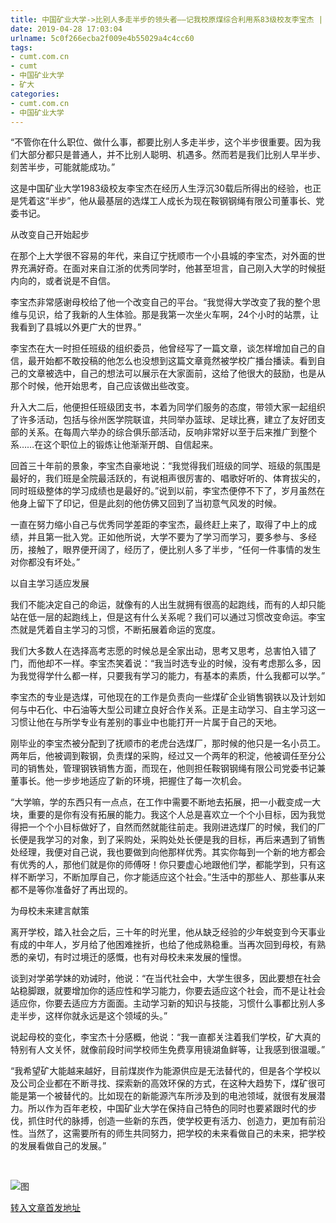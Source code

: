 ```yaml
---
title: 中国矿业大学->比别人多走半步的领头者——记我校原煤综合利用系83级校友李宝杰 | cumt.com.cn
date: 2019-04-28 17:03:04
urlname: 5c0f266ecba2f009e4b55029a4c4cc60
tags: 
- cumt.com.cn
- cumt
- 中国矿业大学
- 矿大
categories:
- cumt.com.cn
- 中国矿业大学
---
```


“不管你在什么职位、做什么事，都要比别人多走半步，这个半步很重要。因为我们大部分都只是普通人，并不比别人聪明、机遇多。然而若是我们比别人早半步、刻苦半步，可能就能成功。”

这是中国矿业大学1983级校友李宝杰在经历人生浮沉30载后所得出的经验，也正是凭着这“半步”，他从最基层的选煤工人成长为现在鞍钢钢绳有限公司董事长、党委书记。

从改变自己开始起步

在那个上大学很不容易的年代，来自辽宁抚顺市一个小县城的李宝杰，对外面的世界充满好奇。在面对来自江浙的优秀同学时，他甚至坦言，自己刚入大学的时候挺内向的，或者说是不自信。

李宝杰非常感谢母校给了他一个改变自己的平台。“我觉得大学改变了我的整个思维与见识，给了我新的人生体验。那是我第一次坐火车啊，24个小时的站票，让我看到了县城以外更广大的世界。”

李宝杰在大一时担任班级的组织委员，他曾经写了一篇文章，谈怎样增加自己的自信，最开始都不敢投稿的他怎么也没想到这篇文章竟然被学校广播台播读。看到自己的文章被选中，自己的想法可以展示在大家面前，这给了他很大的鼓励，也是从那个时候，他开始思考，自己应该做出些改变。

升入大二后，他便担任班级团支书，本着为同学们服务的态度，带领大家一起组织了许多活动，包括与徐州医学院联谊，共同举办篮球、足球比赛，建立了友好团支部的关系。在每周六举办的综合俱乐部活动，反响非常好以至于后来推广到整个系……在这个职位上的锻炼让他渐渐开朗、自信起来。

回首三十年前的景象，李宝杰自豪地说：“我觉得我们班级的同学、班级的氛围是最好的，我们班是全院最活跃的，有说相声很厉害的、唱歌好听的、体育拔尖的，同时班级整体的学习成绩也是最好的。”说到以前，李宝杰便停不下了，岁月虽然在他身上留下了印记，但是此刻的他仿佛又回到了当初意气风发的时候。

一直在努力缩小自己与优秀同学差距的李宝杰，最终赶上来了，取得了中上的成绩，并且第一批入党。正如他所说，大学不要为了学习而学习，要多参与、多经历，接触了，眼界便开阔了，经历了，便比别人多了半步，“任何一件事情的发生对你都没有坏处。”

以自主学习适应发展

我们不能决定自己的命运，就像有的人出生就拥有很高的起跑线，而有的人却只能站在低一层的起跑线上，但是这有什么关系呢？我们可以通过习惯改变命运。李宝杰就是凭着自主学习的习惯，不断拓展着命运的宽度。

我们大多数人在选择高考志愿的时候总是全家出动，思考又思考，总害怕入错了门，而他却不一样。李宝杰笑着说：“我当时选专业的时候，没有考虑那么多，因为我觉得学什么都一样，只要我有学习的能力，有基本的素质，什么我都可以学。”

李宝杰的专业是选煤，可他现在的工作是负责向一些煤矿企业销售钢铁以及计划如何与中石化、中石油等大型公司建立良好合作关系。正是主动学习、自主学习这一习惯让他在与所学专业有差别的事业中也能打开一片属于自己的天地。

刚毕业的李宝杰被分配到了抚顺市的老虎台选煤厂，那时候的他只是一名小员工。两年后，他被调到鞍钢，负责煤的采购，经过又一个两年的积淀，他被调任至分公司的销售处，管理钢铁销售方面，而现在，他则担任鞍钢钢绳有限公司党委书记兼董事长。他一步步地适应了新的环境，把握住了每一次机会。

“大学嘛，学的东西只有一点点，在工作中需要不断地去拓展，把一小截变成一大块，重要的是你有没有拓展的能力。我这个人总是喜欢立一个个小目标，因为我觉得把一个个小目标做好了，自然而然就能往前走。我刚进选煤厂的时候，我们的厂长便是我学习的对象，到了采购处，采购处处长便是我的目标，再后来遇到了销售处经理，我便对自己说，我也要做到向他那样优秀。其实你每到一个新的地方都会有优秀的人，那他们就是你的师傅呀！你只要虚心地跟他们学，都能学到，只有这样不断学习，不断加厚自己，你才能适应这个社会。”生活中的那些人、那些事从来都不是等你准备好了再出现的。

为母校未来建言献策

离开学校，踏入社会之后，三十年的时光里，他从缺乏经验的少年蜕变到今天事业有成的中年人，岁月给了他困难挫折，也给了他成熟稳重。当再次回到母校，有熟悉的亲切，有时过境迁的感慨，也有对母校未来发展的憧憬。

谈到对学弟学妹的劝诫时，他说：“在当代社会中，大学生很多，因此要想在社会站稳脚跟，就要增加你的适应性和学习能力，你要去适应这个社会，而不是让社会适应你，你要去适应方方面面。主动学习新的知识与技能，习惯什么事都比别人多走半步，这样你就永远是这个领域的头。”

说起母校的变化，李宝杰十分感概，他说：“我一直都关注着我们学校，矿大真的特别有人文关怀，就像前段时间学校师生免费享用镜湖鱼鲜等，让我感到很温暖。”

“我希望矿大能越来越好，目前煤炭作为能源供应是无法替代的，但是各个学校以及公司企业都在不断寻找、探索新的高效环保的方式，在这种大趋势下，煤矿很可能是第一个被替代的。比如现在的新能源汽车所涉及到的电池领域，就很有发展潜力。所以作为百年老校，中国矿业大学在保持自己特色的同时也要紧跟时代的步伐，抓住时代的脉搏，创造一些新的东西，使学校更有活力、创造力，更加有前沿性。当然了，这需要所有的师生共同努力，把学校的未来看做自己的未来，把学校的发展看做自己的发展。”

  

![图](http://xwzx.cumt.edu.cn/_upload/article/images/50/a7/9c7612eb425eb9c6f09c05a4f738/ad971da3-455c-4637-9491-042e2dd414dd.jpeg)

[转入文章首发地址](http://xwzx.cumt.edu.cn/62/95/c521a418453/page.htm)
